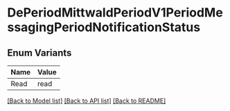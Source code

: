 # DePeriodMittwaldPeriodV1PeriodMessagingPeriodNotificationStatus

## Enum Variants

| Name | Value |
|---- | -----|
| Read | read |


[[Back to Model list]](../README.md#documentation-for-models) [[Back to API list]](../README.md#documentation-for-api-endpoints) [[Back to README]](../README.md)


